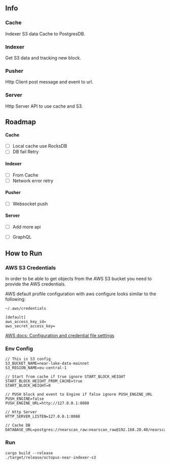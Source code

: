 ## Info

### Cache
Indexer S3 data Cache to PostgresDB.

### Indexer
Get S3 data and tracking new block.

### Pusher
Http Client post message and event to url.

### Server
Http Server API to use cache and S3.

## Roadmap

#### Cache

- [ ] Local cache use RocksDB
- [ ] DB fail Retry

#### Indexer

- [ ] From Cache
- [ ] Network error retry

#### Pusher

- [ ] Websocket push

#### Server

- [ ] Add more api
- [ ] GraphQL



## How to Run

### AWS S3 Credentials

In order to be able to get objects from the AWS S3 bucket you need to provide the AWS credentials.

AWS default profile configuration with aws configure looks similar to the following:

`~/.aws/credentials`
```
[default]
aws_access_key_id=
aws_secret_access_key=
```

[AWS docs: Configuration and credential file settings](https://docs.aws.amazon.com/cli/latest/userguide/cli-configure-files.html)

### Env Config

```
// This is S3 config
S3_BUCKET_NAME=near-lake-data-mainnet
S3_REGION_NAME=eu-central-1

// Start from cache if true ignore START_BLOCK_HEIGHT
START_BLOCK_HEIGHT_FROM_CACHE=true
START_BLOCK_HEIGHT=0

// PUSH block and event to Engine if false ignore PUSH_ENGINE_URL
PUSH_ENGINE=false
PUSH_ENGINE_URL=http://127.0.0.1:8088

// Http Server
HTTP_SERVER_LISTEN=127.0.0.1:8088

// Cache DB
DATABASE_URL=postgres://nearscan_raw:nearscan_raw@192.168.20.40/nearscan
```


### Run
```shell
cargo build --release
./target/release/octopus-near-indexer-s3
```